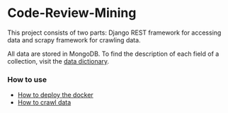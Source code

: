 # Code-Review-Mining
This project consists of two parts: Django REST framework for accessing data and scrapy framework for crawling data.

All data are stored in MongoDB. To find the description of each field of a collection, visit the [data dictionary](https://github.com/MingzhaoLiang/code-review-mining/wiki/Data-dictionary).

### How to use

* [How to deploy the docker](https://github.com/MingzhaoLiang/code-review-mining/wiki/How-to-deploy-the-docker)
* [How to crawl data](https://github.com/MingzhaoLiang/code-review-mining/wiki/How-to-crawl-data)
